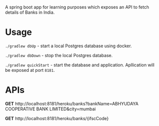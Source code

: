 A spring boot app for learning purposes which exposes an API to fetch details of Banks in India.

# Usage

`./gradlew dbUp` - start a local Postgres database using docker.

`./gradlew dbDown` - stop the local Postgres database.

`./gradlew quickStart` - start the database and application. Apllication will be exposed at port `8181`.

# APIs

**GET** http://localhost:8181/heroku/banks?bankName=ABHYUDAYA COOPERATIVE BANK LIMITED&city=mumbai

**GET** http://localhost:8181/heroku/banks/{ifscCode}
 
